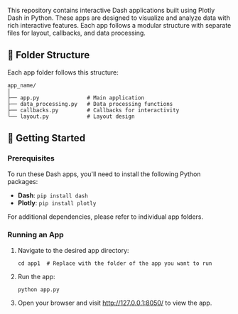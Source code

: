 This repository contains interactive Dash applications built using Plotly Dash in Python. These apps are designed to visualize and analyze data with rich interactive features. Each app follows a modular structure with separate files for layout, callbacks, and data processing.

## 📁 Folder Structure
Each app folder follows this structure:

```plaintext
app_name/
│
├── app.py               # Main application
├── data_processing.py   # Data processing functions
├── callbacks.py         # Callbacks for interactivity
└── layout.py            # Layout design
```

## 🚀 Getting Started

### Prerequisites

To run these Dash apps, you'll need to install the following Python packages:

- **Dash**: `pip install dash`
- **Plotly**: `pip install plotly`

For additional dependencies, please refer to individual app folders.

### Running an App

1. Navigate to the desired app directory:
   ```
   cd app1  # Replace with the folder of the app you want to run
2. Run the app:
   ```
   python app.py 
3. Open your browser and visit http://127.0.0.1:8050/ to view the app.
